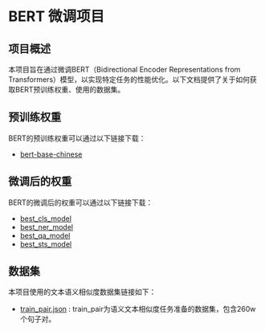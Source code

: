 # BERT 微调项目
## 项目概述
本项目旨在通过微调BERT（Bidirectional Encoder Representations from Transformers）模型，以实现特定任务的性能优化。以下文档提供了关于如何获取BERT预训练权重、使用的数据集。
## 预训练权重
BERT的预训练权重可以通过以下链接下载：
- [bert-base-chinese](https://hf-mirror.com/google-bert/bert-base-chinese)
## 微调后的权重
BERT的微调后的权重可以通过以下链接下载：
- [best_cls_model](https://pan.baidu.com/s/13YHU42LEJno8fdZeljm2Vw?pwd=hndb)
- [best_ner_model](https://pan.baidu.com/s/1da7HBZDjZ98eoGoIzCQORQ?pwd=v7gx)
- [best_qa_model](https://pan.baidu.com/s/1t5ADYtNuxvVYe5kZ7JSeZQ?pwd=f2b6)
- [best_sts_model](https://pan.baidu.com/s/12p20ddVx86M8NvN7v5h3DQ?pwd=z978)
## 数据集
本项目使用的文本语义相似度数据集链接如下：
- [train_pair.json](https://pan.baidu.com/s/1ZggXiOtz50RZRKOTY-EAdw?pwd=g4vv) : train_pair为语义文本相似度任务准备的数据集，包含260w个句子对。
